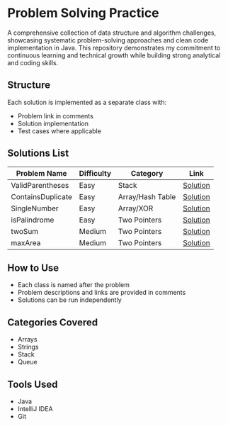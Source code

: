 # Problem Solving Practice

A comprehensive collection of data structure and algorithm challenges, showcasing systematic problem-solving approaches and clean code implementation in Java. This repository demonstrates my commitment to continuous learning and technical growth while building strong analytical and coding skills.

## Structure
Each solution is implemented as a separate class with:
- Problem link in comments
- Solution implementation
- Test cases where applicable

## Solutions List
| Problem Name | Difficulty | Category | Link |
|--------------|------------|----------|------|
| ValidParentheses | Easy | Stack | [Solution](https://github.com/islamostafa/ProblemSolving/blob/main/ValidParenthese.java) |
| ContainsDuplicate | Easy | Array/Hash Table | [Solution](https://github.com/islamostafa/ProblemSolving/blob/main/ContainsDuplicate.java) |
| SingleNumber | Easy | Array/XOR | [Solution](https://github.com/islamostafa/ProblemSolving/blob/main/SingleNumber.java) |
| isPalindrome | Easy | Two Pointers | [Solution](https://github.com/islamostafa/ProblemSolving/blob/main/isPalindrome.java) |
| twoSum | Medium | Two Pointers | [Solution](https://github.com/islamostafa/ProblemSolving/blob/main/twoSum.java) |
| maxArea  | Medium | Two Pointers | [Solution](https://github.com/islamostafa/ProblemSolving/blob/main/maxArea.java) |
<!-- Add more problems as you solve them -->

## How to Use
- Each class is named after the problem
- Problem descriptions and links are provided in comments
- Solutions can be run independently

## Categories Covered
- Arrays
- Strings
- Stack
- Queue
<!-- Add more categories as you solve problems -->

## Tools Used
- Java
- IntelliJ IDEA
- Git
